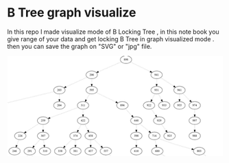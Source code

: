 # B Tree graph visualize

In this repo I made visualize mode of B Locking Tree , in this note book you give range of your data 
and get locking B Tree in graph visualized mode . then you can save the graph on "SVG" or "jpg" file.

<img title="B Tree" alt="Alt text" src="/tree.jpg">